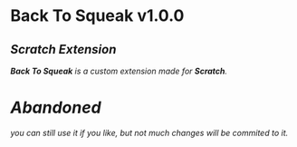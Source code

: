 <h1><b>Back To Squeak v1.0.0</b></h1>
<h2><i>Scratch Extension</i></h2>
<p><b><i>Back To Squeak<i/></b> is a custom extension made for <b>Scratch</b>.</p>
<h1><b>Abandoned</b></h1>
you can still use it if you like, but not much changes will be commited to it.
